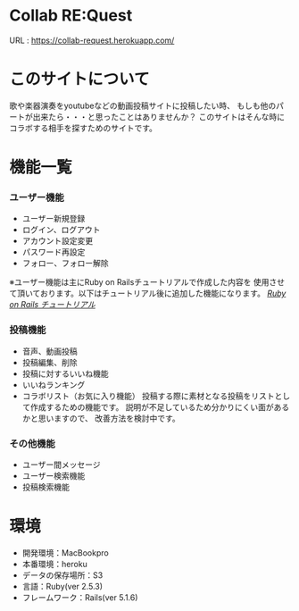 # Collab RE:Quest
  URL : https://collab-request.herokuapp.com/

# このサイトについて
歌や楽器演奏をyoutubeなどの動画投稿サイトに投稿したい時、
もしも他のパートが出来たら・・・と思ったことはありませんか？
このサイトはそんな時にコラボする相手を探すためのサイトです。

# 機能一覧

### ユーザー機能
- ユーザー新規登録
- ログイン、ログアウト
- アカウント設定変更
- パスワード再設定
- フォロー、フォロー解除

※ユーザー機能は主にRuby on Railsチュートリアルで作成した内容を
使用させて頂いております。以下はチュートリアル後に追加した機能になります。
[*Ruby on Rails チュートリアル*](https://railstutorial.jp/)

### 投稿機能
- 音声、動画投稿
- 投稿編集、削除
- 投稿に対するいいね機能
- いいねランキング
- コラボリスト（お気に入り機能）
  投稿する際に素材となる投稿をリストとして作成するための機能です。
  説明が不足しているため分かりにくい面があるかと思いますので、
  改善方法を検討中です。
　
### その他機能
- ユーザー間メッセージ
- ユーザー検索機能
- 投稿検索機能

# 環境

- 開発環境：MacBookpro
- 本番環境：heroku
- データの保存場所：S3
- 言語：Ruby(ver 2.5.3)
- フレームワーク：Rails(ver 5.1.6)
